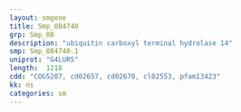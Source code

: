 ```yaml
---
layout: smgene
title: Smp_084740
grp: Smp_08
description: "ubiquitin carboxyl terminal hydrolase 14"
smp: Smp_084740.1
uniprot: "G4LUR5"
length:  1218
cdd: "COG5207, cd02657, cd02670, cl02553, pfam13423"
kk: ns
categories: sm
---
```

